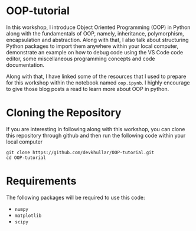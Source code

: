 # OOP-tutorial

In this workshop, I introduce Object Oriented Programming (OOP) in Python along with the fundamentals of OOP, namely, inheritance, polymorphism, encapsulation and abstraction. Along with that, I also talk about structuring Python packages to import them anywhere within your local computer, demonstrate an example on how to debug code using the VS Code code editor, some miscellaneous programming concepts and code documentation. 

Along with that, I have linked some of the resources that I used to prepare for this workshop within the notebook named `oop.ipynb`. I highly encourage to give those blog posts a read to learn more about OOP in python. 

# Cloning the Repository
If you are interesting in following along with this workshop, you can clone this repository through github and then run the following code within your local computer
```
git clone https://github.com/devkhullar/OOP-tutorial.git
cd OOP-tutorial
```

# Requirements
The following packages will be required to use this code:
- `numpy`
- `matplotlib`
- `scipy`


